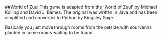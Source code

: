##World of Zuul
This game is adapted from the 'World of Zuul' by Michael Kolling
and David J. Barnes. The original was written in Java and has been
simplified and converted to Python by Kingsley Sage.


Basically you just move through rooms from the outside with sourvenirs planted in some rooms waiting to be found.


